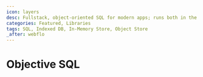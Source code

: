 ```yaml
---
icon: layers
desc: Fullstack, object-oriented SQL for modern apps; runs both in the browser and in Node.js as one language over any storage - traditional relational databases like MySQL, Object stores like IndexedDB, and In-memory stors.
categories: Featured, Libraries
tags: SQL, Indexed DB, In-Memory Store, Object Store
_after: webflo
---
```

# Objective SQL
